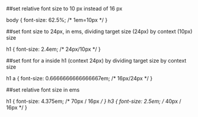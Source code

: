 

##set relative font size to 10 px instead of 16 px

body {
font-size: 62.5%; /* 1em=10px */
}


##set font size to 24px, in ems, dividing target size (24px) by context (10px) size

h1 {
font-size: 2.4em; /* 24px/10px */
}

##set font for a inside h1 (context 24px) by dividing target size by context size

h1 a {
font-size: 0.6666666666666667em; /* 16px/24px */
}

##set relative font size in ems

h1 {
font-size: 4.375em; /* 70px / 16px */
}
h3 {
font-size: 2.5em; /* 40px / 16px */
}


